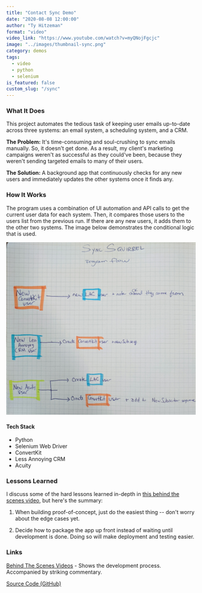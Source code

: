 ```yaml
---
title: "Contact Sync Demo"
date: "2020-08-08 12:00:00"
author: "Ty Hitzeman"
format: "video"
video_link: "https://www.youtube.com/watch?v=myQNojFgcjc"
image: "../images/thumbnail-sync.png"
category: demos
tags:
  - video
  - python
  - selenium
is_featured: false
custom_slug: "/sync"
---
```

### What It Does

This project automates the tedious task of keeping user emails up-to-date across three systems: an email system, a scheduling system, and a CRM.

**The Problem:**
It's time-consuming and soul-crushing to sync emails manually. So, it doesn't get done. As a result, my client's marketing campaigns weren't as successful as they could've been, because they weren't sending targeted emails to many of their users.

**The Solution:**
A background app that continuously checks for any new users and immediately updates the other systems once it finds any.


### How It Works

The program uses a combination of UI automation and API calls to get the current user data for each system. Then, it compares those users to the users list from the previous run. If there are any new users, it adds them to the other two systems. The image below demonstrates the conditional logic that is used.

![Program Flow](../images/sync-diagram.jpg)

#### Tech Stack

- Python
- Selenium Web Driver
- ConvertKit
- Less Annoying CRM
- Acuity

### Lessons Learned

I discuss some of the hard lessons learned in-depth in [this behind the scenes video](https://www.youtube.com/watch?v=Dt4yB8kk4vs), but here's the summary:

1. When building proof-of-concept, just do the easiest thing -- don't worry about the edge cases yet.

2. Decide how to package the app up front instead of waiting until development is done. Doing so will make deployment and testing easier.

### Links
[Behind The Scenes Videos](https://www.youtube.com/playlist?list=PLrqlY5j4-vQMXfZe-UQP-jrFebYJuqUI_) - Shows the development process. Accompanied by striking commentary.

[Source Code (GitHub)](https://github.com/tyler-hitzeman/sync-squirrel)
